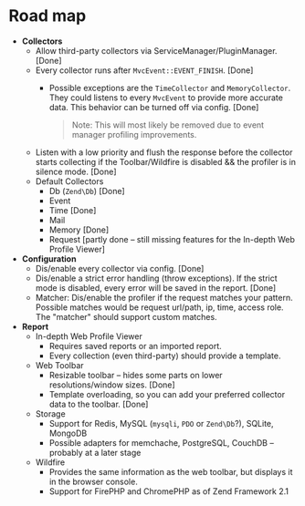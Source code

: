 Road map
========

* **Collectors**
    * Allow third-party collectors via ServiceManager/PluginManager. [Done]
    * Every collector runs after `MvcEvent::EVENT_FINISH`. [Done]
        * Possible exceptions are the `TimeCollector` and `MemoryCollector`.
          They could listens to every `MvcEvent` to provide more accurate data.
          This behavior can be turned off via config. [Done]

          > Note: This will most likely be removed due to event manager profiling
                  improvements.
    * Listen with a low priority and flush the response before the collector
      starts collecting if the Toolbar/Wildfire is disabled && the profiler is
      in silence mode. [Done]
    * Default Collectors
        * Db (`Zend\Db`) [Done]
        * Event
        * Time [Done]
        * Mail
        * Memory [Done]
        * Request [partly done – still missing features for the In-depth Web Profile Viewer]
* **Configuration**
    * Dis/enable every collector via config. [Done]
    * Dis/enable a strict error handling (throw exceptions). If the strict mode
      is disabled, every error will be saved in the report. [Done]
    * Matcher: Dis/enable the profiler if the request matches your pattern.
      Possible matches would be request url/path, ip, time, access role.
      The "matcher" should support custom matches.
* **Report**
    * In-depth Web Profile Viewer
        * Requires saved reports or an imported report.
        * Every collection (even third-party) should provide a template.
    * Web Toolbar
        * Resizable toolbar – hides some parts on lower resolutions/window
          sizes. [Done]
        * Template overloading, so you can add your preferred collector data to
          the toolbar. [Done]
    * Storage
        * Support for Redis, MySQL (`mysqli`, `PDO` or `Zend\Db`?), SQLite, MongoDB
        * Possible adapters for memchache, PostgreSQL, CouchDB – probably at a
          later stage
    * Wildfire
        * Provides the same information as the web toolbar, but displays it in
          the browser console.
        * Support for FirePHP and ChromePHP as of Zend Framework 2.1